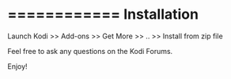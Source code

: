 

============
Installation
============

Launch Kodi >> Add-ons >> Get More >> .. >> Install from zip file

Feel free to ask any questions on the Kodi Forums.

Enjoy!
